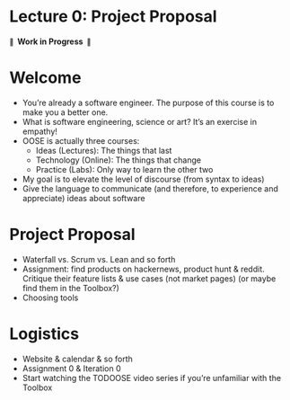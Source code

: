 # Lecture 0: Project Proposal

**<small>🚧</small>  Work in Progress  <small>🚧</small>**

# Welcome

- You’re already a software engineer. The purpose of this course is to make you a better one.
- What is software engineering, science or art? It’s an exercise in empathy!
- OOSE is actually three courses:
  - Ideas (Lectures): The things that last
  - Technology (Online): The things that change
  - Practice (Labs): Only way to learn the other two
- My goal is to elevate the level of discourse (from syntax to ideas)
- Give the language to communicate (and therefore, to experience and appreciate) ideas about software

# Project Proposal

- Waterfall vs. Scrum vs. Lean and so forth
- Assignment: find products on hackernews, product hunt & reddit. Critique their feature lists & use cases (not market pages) (or maybe find them in the Toolbox?)
- Choosing tools

# Logistics

- Website & calendar & so forth
- Assignment 0 & Iteration 0
- Start watching the TODOOSE video series if you’re unfamiliar with the Toolbox
